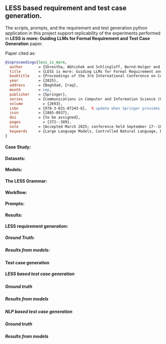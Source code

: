 ## LESS based requirement and test case generation.

The scripts, prompts, and the requirement and test generation python application in this project support replicability of the experiments performed in **LESS is more: Guiding LLMs for Formal Requirement and Test Case Generation** paper.


Paper cited as:
```bibtex
@inproceedings{less_is_more,
  author       = {Shrestha, Abhishek and Schlingloff, Bernd-Holger and Großmann, Jürgen},
  title        = {LESS is more: Guiding LLMs for Formal Requirement and Test Case Generation},
  booktitle    = {Proceedings of the 3rd International Conference on Communication, Artificial Intelligence and Systems (CAIS 2025)},
  year         = {2025},
  address      = {Baghdad, Iraq},
  month        = sep,
  publisher    = {Springer},
  series       = {Communications in Computer and Information Science (CCIS)},
  volume	     = {2693},
  isbn         = {978-3-031-07243-6},  % update when Springer provides
  issn         = {1865-0937},
  doi          = {to be assigned},
  pages		     = {372--389},
  note         = {Accepted March 2025; conference held September 17--18, 2025; to appear},
  keywords     = {Large Language Models, Controlled Natural Language, Requirements Engineering, Test Case Generation, Verification and Validation},
}
```
#### Case Study:

#### Datasets:

#### Models:

#### The LESS Grammar:


#### Workflow:

#### Prompts:

#### Results:

#### LESS requirement generation:

##### Ground Truth:

##### Results from models:

#### Test case generation

##### LESS based test case generation

##### Ground truth

##### Results from models

##### NLP based test case generation

##### Ground truth

##### Results from models
